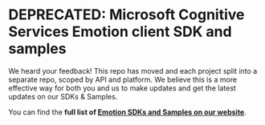 **DEPRECATED:** Microsoft Cognitive Services Emotion client SDK and samples
====================================
We heard your feedback! This repo has moved and each project split into a separate repo, scoped by API and platform. We believe this is a more effective way for both you and us to make updates and get the latest updates on our SDKs & Samples.

You can find the **full list of [Emotion SDKs and Samples on our website](https://www.microsoft.com/cognitive-services/en-us/SDK-Sample?api=emotion)**.
